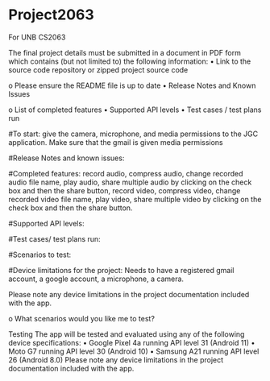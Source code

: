 # Project2063
 For UNB CS2063
 
 
The final project details must be submitted in a document in PDF form which contains (but not
limited to) the following information:
• Link to the source code repository or zipped project source code

o Please ensure the README file is up to date
• Release Notes and Known Issues

o List of completed features
• Supported API levels
• Test cases / test plans run

#To start:
give the camera, microphone, and media permissions to the JGC application.
Make sure that the gmail is given media permissions

#Release Notes and known issues:

#Completed features:
record audio, compress audio, change recorded audio file name, play audio, share multiple audio by clicking on the check box and then the share button, record video, compress video, change recorded video file name, play video, share multiple video by clicking on the check box and then the share button.

#Supported API levels:

#Test cases/ test plans run:

#Scenarios to test:

#Device limitations for the project:
Needs to have a registered gmail account, a google account, a microphone, a camera.

Please note any device limitations in the project documentation included with the app.


o What scenarios would you like me to test?

Testing
The app will be tested and evaluated using any of the following device specifications:
• Google Pixel 4a running API level 31 (Android 11)
• Moto G7 running API level 30 (Android 10)
• Samsung A21 running API level 26 (Android 8.0)
Please note any device limitations in the project documentation included with the app.
